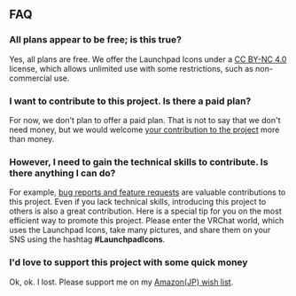 <!-- markdownlint-disable MD033 MD041 -->

## FAQ

### All plans appear to be free; is this true?

Yes, all plans are free. We offer the Launchpad Icons under a
[CC BY-NC 4.0](https://creativecommons.org/licenses/by-nc/4.0/) license,
which allows unlimited use with some restrictions, such as non-commercial use.

### I want to contribute to this project. Is there a paid plan?

For now, we don't plan to offer a paid plan. That is not to say that we
don't need money, but we would welcome
[your contribution to the project](https://github.com/kurone-kito/launchpad-icons)
more than money.

### However, I need to gain the technical skills to contribute. Is there anything I can do?

For example,
[bug reports and feature requests](https://github.com/kurone-kito/launchpad-icons/issues)
are valuable contributions to this project. Even if you lack technical
skills, introducing this project to others is also a great contribution.
Here is a special tip for you on the most efficient way to promote this
project. Please enter the VRChat world, which uses the
<span translate="no">Launchpad Icons</span>, take many pictures, and share
them on your SNS using the hashtag
**<span translate="no">#LaunchpadIcons</span>**.

### I'd love to support this project with some quick money

Ok, ok. I lost. Please support me on my
[Amazon(JP) wish list](https://www.amazon.co.jp/hz/wishlist/ls/27C22EN4MOBL8).
